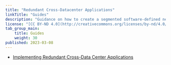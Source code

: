 ```yaml
---
title: "Redundant Cross-Datacenter Applications"
linkTitle: "Guides"
description: "Guidance on how to create a segmented software-defined network using Linode VLANs and Wireguard to host inter-datacenter SaaS applications."
license: "[CC BY-ND 4.0](http://creativecommons.org/licenses/by-nd/4.0/)"
tab_group_main:
    title: Guides
    weight: 30
published: 2023-03-08
---
```


- [Implementing Redundant Cross-Data Center Applications](/docs/reference-architecture/redundant-cross-datacenter-applications/guides/implementing-redundant-cross-datacenter-applications/)